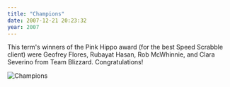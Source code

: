 ```yaml
---
title: "Champions"
date: 2007-12-21 20:23:32
year: 2007
---
```

This term's winners of the Pink Hippo award (for the best Speed Scrabble client) were Geofrey Flores, Rubayat Hasan, Rob McWhinnie, and Clara Severino from Team Blizzard.  Congratulations!

<img alt="Champions" id="image1275" src="{{'/files/2007/12/IMG_1689.jpg' | relative_url}}" />
